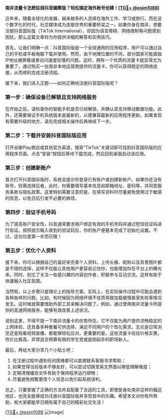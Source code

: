 **南非流量卡怎麽註冊抖音國際版？轻松搞定海外账号创建！[[TG💪+ @esim1088](https://t.me/s/esim1088)]**

近年来，随着全球化的发展，越来越多的人选择在海外工作、学习或旅行。而在这个数字化的时代，社交媒体成为连接世界的重要桥梁之一。如果你身在南非，想要注册抖音国际版（TikTok International），却因为语言障碍、网络限制等问题感到困扰，那么这篇文章将为你提供详细的解答和实用技巧。

首先，让我们明确一点：抖音国际版是一个全球通用的应用程序，用户可以通过自己的手机或平板电脑下载并使用。然而，由于地理位置的不同，部分国家可能面临IP地址被屏蔽或者访问速度较慢的问题。这时，拥有一个优质的流量卡就显得尤为重要了。通过购买一张南非本地运营商提供的流量卡，你可以获得稳定的网络连接，从而顺利完成注册流程。

接下来，我们进入正题——如何正确地注册抖音国际版呢？

### 第一步：确保设备已解锁且支持网络服务
在开始之前，请检查你的智能手机是否已经解锁，并确认其支持移动数据功能。此外，还需要保证手机系统版本是最新的，以便兼容最新的应用程序更新。如果发现有需要升级的地方，请先完成相关操作后再继续下一步。

### 第二步：下载并安装抖音国际版应用
打开谷歌Play商店或其他官方渠道，搜索“TikTok”关键词即可找到抖音国际版的应用程序页面。点击“安装”按钮后等待下载完成，然后回到桌面启动该应用。

### 第三步：创建新账户
首次打开抖音国际版时，系统会提示你登录已有账户或创建新账户。如果你还没有账号，则需选择后者。此时，你需要填写基本信息如邮箱地址、密码等，并同意服务条款与隐私政策。这里特别需要注意的是，在填写资料时尽量避免使用过于敏感的信息，以免日后引发不必要的麻烦。

### 第四步：验证手机号码
为了提高账户安全性，抖音通常要求用户绑定有效的手机号码并通过短信验证码进行验证。按照提示输入收到的验证码后，你的账户便基本完成了初始化设置。不过，这仅仅是第一步而已哦！

### 第五步：优化个人资料
接下来，你可以根据自己的喜好来完善个人资料。上传头像、昵称以及背景图片都是不错的选择，这样不仅能让其他用户更容易记住你，也能增加你在平台上的曝光率。同时，别忘了关注一些感兴趣的内容创作者，积极参与互动交流，这样有助于快速融入社区氛围。

当然啦，以上步骤只是理论上的指导方案。实际上，在实际操作过程中可能会遇到各种各样的问题。比如，有时候因为网络环境不佳而导致加载缓慢甚至失败等情况发生。这时候就需要借助外部工具来解决问题了。例如，通过使用南非流量卡所提供的高速网络服务，能够有效改善上述状况。

说到这里，不得不提一下南非流量卡的优势所在。它不仅能为用户提供流畅稳定的上网体验，还具备多种套餐可供选择，满足不同用户的个性化需求。无论是日常浏览还是观看视频直播，都能够轻松应对。更重要的是，这些流量卡往往价格实惠，性价比极高，非常适合预算有限的学生党或是刚起步的职场新人。

最后，再给大家分享几个小贴士吧：
1. 在注册过程中遇到任何困难都可以直接联系客服寻求帮助；
2. 如果觉得当前版本不够友好，可以尝试切换至英文界面以降低理解难度；
3. 定期清理缓存文件有助于保持程序运行顺畅；
4. 尽量避免频繁更改个人信息以免引起系统误判。

总之，只要掌握了正确的方法并且配备了合适的工具，即使是身处南非这样的偏远地区，也完全能够成功注册抖音国际版并享受其中的乐趣。希望本文对你有所帮助，祝大家都能早日拥有属于自己的精彩社交生活！

[[TG💪+ @esim1088](https://t.me/s/esim1088) ![Image](https://i.postimg.cc/4NQfJmqS/Snipaste-2025-05-13-00-14-12.png)]